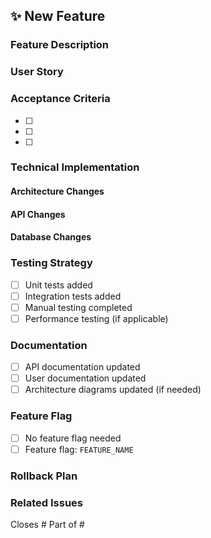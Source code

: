 ## ✨ New Feature

### Feature Description

<!-- What does this feature do? -->

### User Story

<!-- As a [type of user], I want [goal] so that [benefit] -->

### Acceptance Criteria

- [ ]
- [ ]
- [ ]

### Technical Implementation

<!-- Describe the technical approach -->

#### Architecture Changes

<!-- Any changes to system architecture? -->

#### API Changes

<!-- New endpoints, modified contracts, etc. -->

#### Database Changes

<!-- Schema updates, migrations, etc. -->

### Testing Strategy

- [ ] Unit tests added
- [ ] Integration tests added
- [ ] Manual testing completed
- [ ] Performance testing (if applicable)

### Documentation

- [ ] API documentation updated
- [ ] User documentation updated
- [ ] Architecture diagrams updated (if needed)

### Feature Flag

<!-- Is this feature behind a feature flag? -->

- [ ] No feature flag needed
- [ ] Feature flag: `FEATURE_NAME`

### Rollback Plan

<!-- How can this be rolled back if issues arise? -->

### Related Issues

Closes #
Part of #
